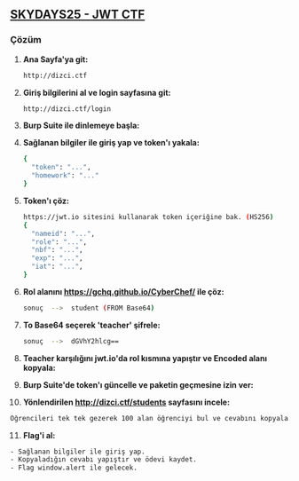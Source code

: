 ## [SKYDAYS25 - JWT CTF](https://github.com/skylab-kulubu/SKYDAYS-CTF-25/tree/main/web/jwt-amd)

### Çözüm

1. **Ana Sayfa'ya git:**
   ```sh
   http://dizci.ctf
   ```

2. **Giriş bilgilerini al ve login sayfasına git:**
   ```sh
   http://dizci.ctf/login
   ```

3. **Burp Suite ile dinlemeye başla:**

4. **Sağlanan bilgiler ile giriş yap ve token'ı yakala:**
   ```sh
   {
     "token": "...",
     "homework": "..."
   }
   ```

5. **Token'ı çöz:**
   ```sh
   https://jwt.io sitesini kullanarak token içeriğine bak. (HS256)
   {
     "nameid": "...",
     "role": "...",
     "nbf": "...",
     "exp": "...",
     "iat": "...",
   }
   ```

6. **Rol alanını https://gchq.github.io/CyberChef/ ile çöz:**
   ```sh
   sonuç  -->  student (FROM Base64)
   ```

7. **To Base64 seçerek 'teacher' şifrele:**
   ```sh
   sonuç  -->  dGVhY2hlcg==
   ```

8. **Teacher karşılığını jwt.io'da rol kısmına yapıştır ve Encoded alanı kopyala:**

9. **Burp Suite'de token'ı güncelle ve paketin geçmesine izin ver:**

10. **Yönlendirilen http://dizci.ctf/students sayfasını incele:**
   ```sh
   Öğrencileri tek tek gezerek 100 alan öğrenciyi bul ve cevabını kopyala.
   ```

11. **Flag'i al:**
   ```sh
   - Sağlanan bilgiler ile giriş yap.
   - Kopyaladığın cevabı yapıştır ve ödevi kaydet.
   - Flag window.alert ile gelecek.
   ```
   
